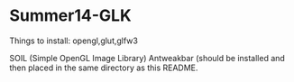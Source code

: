 Summer14-GLK
============

Things to install:
opengl,glut,glfw3

SOIL (Simple OpenGL Image Library)
Antweakbar (should be installed and then placed in the same directory as this README.

